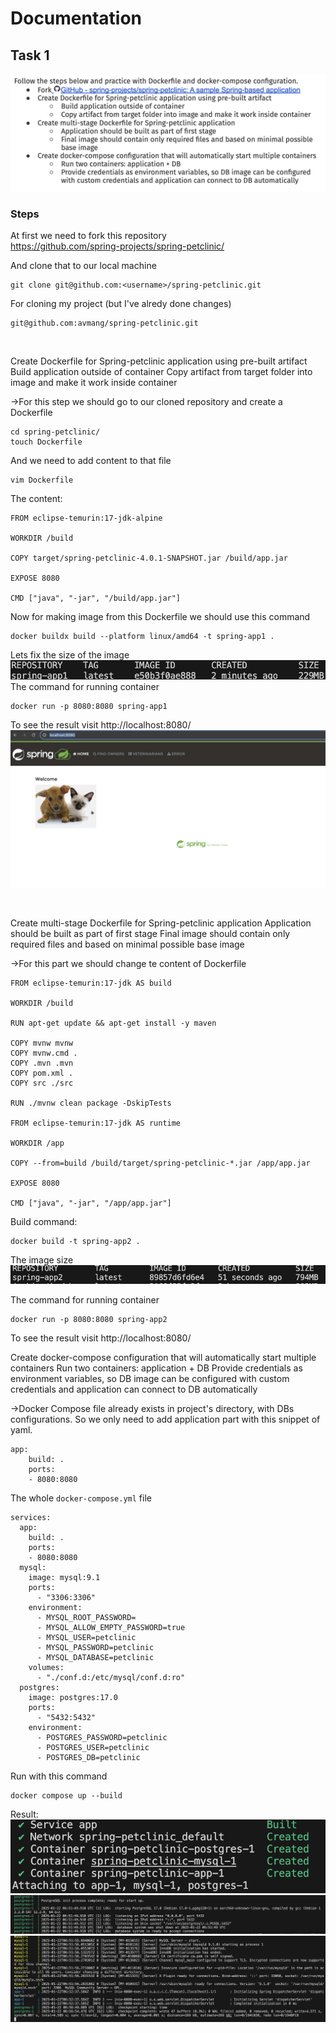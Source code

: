 # Documentation

## Task 1

![screenshot](../screenshots/docker_tasks/task1.png)

### Steps

At first we need to fork this repository <br/>
https://github.com/spring-projects/spring-petclinic/

And clone that to our local machine <br/>
```
git clone git@github.com:<username>/spring-petclinic.git
```
For cloning my project (but I've alredy done changes)
```
git@github.com:avmang/spring-petclinic.git
```

<br/>

Create Dockerfile for Spring-petclinic application using pre-built artifact
Build application outside of container
Copy artifact from target folder into image and make it work inside container

->For this step we should go to our cloned repository and create a Dockerfile
```
cd spring-petclinic/
touch Dockerfile
```
And we need to add content to that file 
```
vim Dockerfile
```
The content:
```
FROM eclipse-temurin:17-jdk-alpine 

WORKDIR /build

COPY target/spring-petclinic-4.0.1-SNAPSHOT.jar /build/app.jar

EXPOSE 8080

CMD ["java", "-jar", "/build/app.jar"]
```

Now for making image from this Dockerfile we should use this command

```
docker buildx build --platform linux/amd64 -t spring-app1 .
```
Lets fix the size of the image
![screenshot](../screenshots/docker_tasks/image1.png)
The command for running container
```
docker run -p 8080:8080 spring-app1
```
To see the result visit http://localhost:8080/
![screenshot](../screenshots/docker_tasks/result.png)

<br/>

Create multi-stage Dockerfile for Spring-petclinic application
Application should be built as part of first stage
Final image should contain only required files and based on minimal possible base image

->For this part we should change te content of Dockerfile

```
FROM eclipse-temurin:17-jdk AS build

WORKDIR /build

RUN apt-get update && apt-get install -y maven

COPY mvnw mvnw
COPY mvnw.cmd .
COPY .mvn .mvn
COPY pom.xml .
COPY src ./src

RUN ./mvnw clean package -DskipTests

FROM eclipse-temurin:17-jdk AS runtime

WORKDIR /app

COPY --from=build /build/target/spring-petclinic-*.jar /app/app.jar

EXPOSE 8080

CMD ["java", "-jar", "/app/app.jar"]
```

Build command:
```
docker build -t spring-app2 .
```
The image size
![screenshot](../screenshots/docker_tasks/image2.png)

The command for running container
```
docker run -p 8080:8080 spring-app2
```
To see the result visit http://localhost:8080/

Create docker-compose configuration that will automatically start multiple containers
Run two containers: application + DB
Provide credentials as environment variables, so DB image can be configured with custom credentials and application can connect to DB automatically

->Docker Compose file already exists in project's directory, with DBs configurations.
So we only need to add application part with this snippet of yaml.
```
app:
    build: .
    ports:
    - 8080:8080
```
The whole ``docker-compose.yml`` file
```
services:
  app:
    build: .
    ports:
    - 8080:8080
  mysql:
    image: mysql:9.1
    ports:
      - "3306:3306"
    environment:
      - MYSQL_ROOT_PASSWORD=
      - MYSQL_ALLOW_EMPTY_PASSWORD=true
      - MYSQL_USER=petclinic
      - MYSQL_PASSWORD=petclinic
      - MYSQL_DATABASE=petclinic
    volumes:
      - "./conf.d:/etc/mysql/conf.d:ro"
  postgres:
    image: postgres:17.0
    ports:
      - "5432:5432"
    environment:
      - POSTGRES_PASSWORD=petclinic
      - POSTGRES_USER=petclinic
      - POSTGRES_DB=petclinic
```
Run with this command
```
docker compose up --build
```
Result:
![screenshot](../screenshots/docker_tasks/dcresult.png)
![screenshot](../screenshots/docker_tasks/pg.png)
![screenshot](../screenshots/docker_tasks/dcresult2.png)
